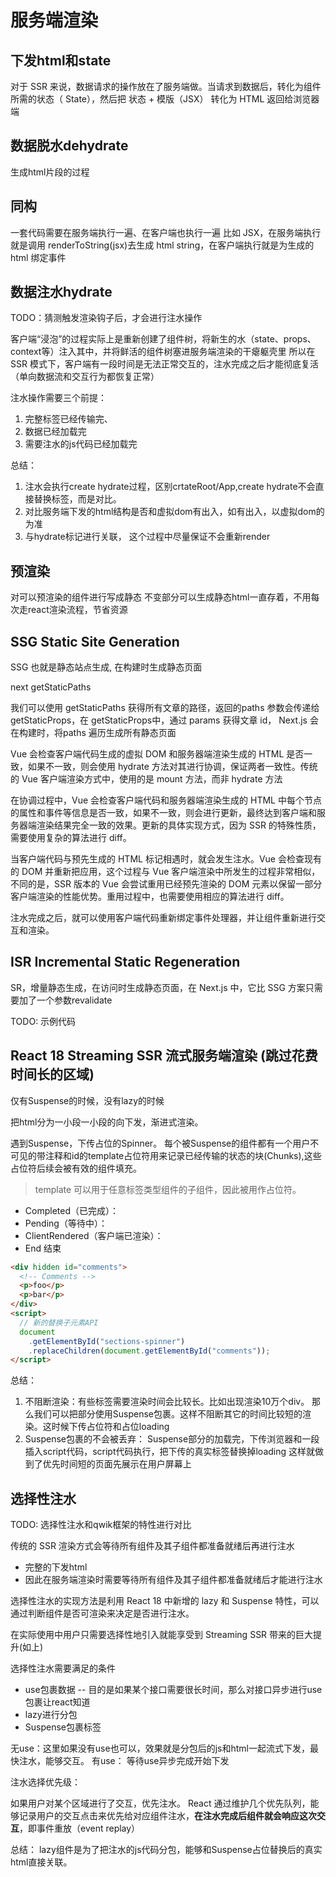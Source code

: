 # 服务端渲染

## 下发html和state

对于 SSR 来说，数据请求的操作放在了服务端做。当请求到数据后，转化为组件所需的状态（ State），然后把 状态 + 模版（JSX） 转化为 HTML 返回给浏览器端

## 数据脱水dehydrate

生成html片段的过程

## 同构

一套代码需要在服务端执行一遍、在客户端也执行一遍
比如 JSX，在服务端执行就是调用 renderToString(jsx)去生成 html string，在客户端执行就是为生成的 html 绑定事件

## 数据注水hydrate

TODO：猜测触发渲染钩子后，才会进行注水操作

客户端“浸泡”的过程实际上是重新创建了组件树，将新生的水（state、props、context等）注入其中，并将鲜活的组件树塞进服务端渲染的干瘪躯壳里
所以在 SSR 模式下，客户端有一段时间是无法正常交互的，注水完成之后才能彻底复活（单向数据流和交互行为都恢复正常）

注水操作需要三个前提：

1. 完整标签已经传输完、
2. 数据已经加载完
3. 需要注水的js代码已经加载完

总结： 

1. 注水会执行create hydrate过程，区别crtateRoot/App,create hydrate不会直接替换标签，而是对比。
2. 对比服务端下发的html结构是否和虚拟dom有出入，如有出入，以虚拟dom的为准
3. 与hydrate标记进行关联， 这个过程中尽量保证不会重新render

## 预渲染

对可以预渲染的组件进行写成静态
不变部分可以生成静态html一直存着，不用每次走react渲染流程，节省资源

## SSG Static Site Generation

SSG 也就是静态站点生成, 在构建时生成静态页面

next getStaticPaths

我们可以使用 getStaticPaths 获得所有文章的路径，返回的paths 参数会传递给getStaticProps，在 getStaticProps中，通过 params 获得文章 id， Next.js 会在构建时，将paths 遍历生成所有静态页面

Vue 会检查客户端代码生成的虚拟 DOM 和服务器端渲染生成的 HTML 是否一致，如果不一致，则会使用 hydrate 方法对其进行协调，保证两者一致性。传统的 Vue 客户端渲染方式中，使用的是 mount 方法，而非 hydrate 方法

在协调过程中，Vue 会检查客户端代码和服务器端渲染生成的 HTML 中每个节点的属性和事件等信息是否一致，如果不一致，则会进行更新，最终达到客户端和服务器端渲染结果完全一致的效果。更新的具体实现方式，因为 SSR 的特殊性质，需要使用复杂的算法进行 diff。

当客户端代码与预先生成的 HTML 标记相遇时，就会发生注水。Vue 会检查现有的 DOM 并重新把应用，这个过程与 Vue 客户端渲染中所发生的过程非常相似，不同的是，SSR 版本的 Vue 会尝试重用已经预先渲染的 DOM 元素以保留一部分客户端渲染的性能优势。重用过程中，也需要使用相应的算法进行 diff。

注水完成之后，就可以使用客户端代码重新绑定事件处理器，并让组件重新进行交互和渲染。

## ISR Incremental Static Regeneration

SR，增量静态生成，在访问时生成静态页面，在 Next.js 中，它比 SSG 方案只需要加了一个参数revalidate

TODO: 示例代码

## React 18 Streaming SSR 流式服务端渲染 (跳过花费时间长的区域)

仅有Suspense的时候，没有lazy的时候

把html分为一小段一小段的向下发，渐进式渲染。

遇到Suspense，下传占位的Spinner。 每个被Suspense的组件都有一个用户不可见的带注释和id的template占位符用来记录已经传输的状态的块(Chunks),这些占位符后续会被有效的组件填充。

> template 可以用于任意标签类型组件的子组件，因此被用作占位符。

- Completed（已完成）：<!--$-->
- Pending（等待中）：<!--$?-->
- ClientRendered（客户端已渲染）：<!--$!-->
- End 结束 <!--/$-->

```html
<div hidden id="comments">
  <!-- Comments -->
  <p>foo</p>
  <p>bar</p>
</div>
<script>
  // 新的替换子元素API
  document
    .getElementById("sections-spinner")
    .replaceChildren(document.getElementById("comments"));
</script>

```

总结：

1. 不阻断渲染：有些标签需要渲染时间会比较长。比如出现渲染10万个div。 那么我们可以把部分使用Suspense包裹。这样不阻断其它的时间比较短的渲染。这时候下传占位符和占位loading
2. Suspense包裹的不会被丢弃： Suspense部分的加载完，下传浏览器和一段插入script代码，script代码执行，把下传的真实标签替换掉loading
这样就做到了优先时间短的页面先展示在用户屏幕上

## 选择性注水 

TODO: 选择性注水和qwik框架的特性进行对比

传统的 SSR 渲染方式会等待所有组件及其子组件都准备就绪后再进行注水

- 完整的下发html
- 因此在服务端渲染时需要等待所有组件及其子组件都准备就绪后才能进行注水
  
选择性注水的实现方法是利用 React 18 中新增的 lazy 和 Suspense 特性，可以通过判断组件是否可渲染来决定是否进行注水。

在实际使用中用户只需要选择性地引入<Suspense>就能享受到 Streaming SSR 带来的巨大提升(如上)

选择性注水需要满足的条件

- use包裹数据 -- 目的是如果某个接口需要很长时间，那么对接口异步进行use包裹让react知道
- lazy进行分包
- Suspense包裹标签

无use：这里如果没有use也可以，效果就是分包后的js和html一起流式下发，最快注水，能够交互。
有use： 等待use异步完成开始下发

注水选择优先级：

如果用户对某个区域进行了交互，优先注水。
React 通过维护几个优先队列，能够记录用户的交互点击来优先给对应组件注水，**在注水完成后组件就会响应这次交互**，即事件重放（event replay）

总结： lazy组件是为了把注水的js代码分包，能够和Suspense占位替换后的真实html直接关联。

